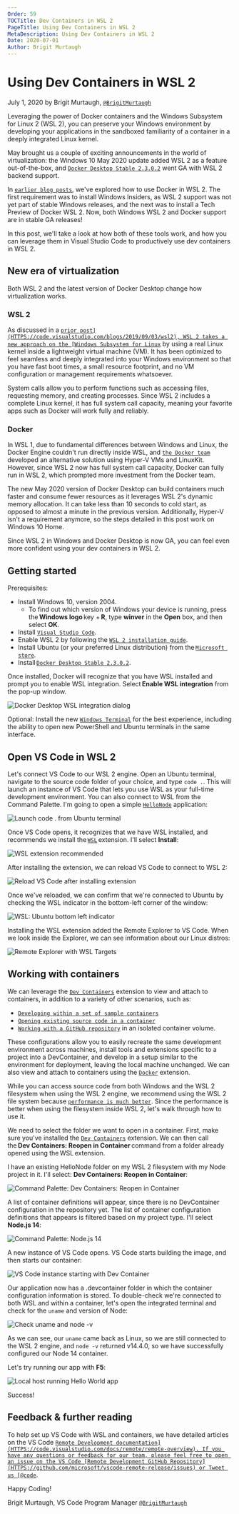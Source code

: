 ```yaml
---
Order: 59
TOCTitle: Dev Containers in WSL 2
PageTitle: Using Dev Containers in WSL 2
MetaDescription: Using Dev Containers in WSL 2
Date: 2020-07-01
Author: Brigit Murtaugh
---
```


# Using Dev Containers in WSL 2

July 1, 2020 by Brigit Murtaugh,
[`@BrigitMurtaugh`](HTTPS://twitter.com/BrigitMurtaugh)

Leveraging the power of Docker containers and the Windows Subsystem for Linux 2
(WSL 2), you can preserve your Windows environment by developing your
applications in the sandboxed familiarity of a container in a deeply integrated
Linux kernel.

May brought us a couple of exciting announcements in the world of
virtualization: the Windows 10 May 2020 update added WSL 2 as a feature
out-of-the-box, and
[`Docker Desktop Stable 2.3.0.2`](HTTPS://docs.docker.com/docker-for-windows/release-notes/#docker-desktop-community-2302)
went GA with WSL 2 backend support.

In
[`earlier blog posts`](HTTPS://code.visualstudio.com/blogs/2020/03/02/docker-in-wsl2),
we've explored how to use Docker in WSL 2. The first requirement was to install
Windows Insiders, as WSL 2 support was not yet part of stable Windows releases,
and the next was to install a Tech Preview of Docker WSL 2. Now, both Windows
WSL 2 and Docker support are in stable GA releases!

In this post, we'll take a look at how both of these tools work, and how you can
leverage them in Visual Studio Code to productively use dev containers in WSL 2.

## New era of virtualization

Both WSL 2 and the latest version of Docker Desktop change how virtualization
works.

### WSL 2

As discussed in a
[`prior post](HTTPS://code.visualstudio.com/blogs/2019/09/03/wsl2), WSL 2 takes
a new approach on the
[Windows Subsystem for Linux`](HTTPS://learn.microsoft.com/windows/wsl/wsl2-about)
by using a real Linux kernel inside a lightweight virtual machine (VM). It has
been optimized to feel seamless and deeply integrated into your Windows
environment so that you have fast boot times, a small resource footprint, and no
VM configuration or management requirements whatsoever.

System calls allow you to perform functions such as accessing files, requesting
memory, and creating processes. Since WSL 2 includes a complete Linux kernel, it
has full system call capacity, meaning your favorite apps such as Docker will
work fully and reliably.

### Docker

In WSL 1, due to fundamental differences between Windows and Linux, the Docker
Engine couldn't run directly inside WSL, and
[`the Docker team`](HTTPS://www.docker.com/blog/docker-hearts-wsl-2/) developed
an alternative solution using Hyper-V VMs and LinuxKit. However, since WSL 2 now
has full system call capacity, Docker can fully run in WSL 2, which prompted
more investment from the Docker team.

The new May 2020 version of Docker Desktop can build containers much faster and
consume fewer resources as it leverages WSL 2's dynamic memory allocation. It
can take less than 10 seconds to cold start, as opposed to almost a minute in
the previous version. Additionally, Hyper-V isn't a requirement anymore, so the
steps detailed in this post work on Windows 10 Home.

Since WSL 2 in Windows and Docker Desktop is now GA, you can feel even more
confident using your dev containers in WSL 2.

## Getting started

Prerequisites:

- Install Windows 10, version 2004.
    - To find out which version of Windows your device is running, press
      the **Windows logo** key + **R**, type **winver** in the **Open** box, and
      then select **OK**.
- Install [`Visual Studio Code`](HTTPS://code.visualstudio.com/download).
- Enable WSL 2 by following the
  [`WSL 2 installation guide`](HTTPS://learn.microsoft.com/windows/wsl/install).
- Install Ubuntu (or your preferred Linux distribution) from
  the [`Microsoft store`](HTTPS://www.microsoft.com/p/ubuntu/9nblggh4msv6).
- Install [`Docker Desktop Stable 2.3.0.2`](HTTPS://docs.docker.com/docker-for-windows/wsl-tech-preview/#download).

Once installed, Docker will recognize that you have WSL installed and prompt you
to enable WSL integration. Select **Enable WSL integration** from the pop-up
window.

![`Docker Desktop WSL integration dialog`](1-docker-desktop-wsl-integration.png)

Optional: Install the new
[`Windows Terminal`](HTTPS://learn.microsoft.com/windows/terminal/) for the best
experience, including the ability to open new PowerShell and Ubuntu terminals in
the same interface.

## Open VS Code in WSL 2

Let's connect VS Code to our WSL 2 engine. Open an Ubuntu terminal, navigate to
the source code folder of your choice, and type `code .`. This will launch an
instance of VS Code that lets you use WSL as your full-time development
environment. You can also connect to WSL from the Command Palette. I'm going to
open a simple [`HelloNode`](HTTPS://github.com/bamurtaugh/HelloNode)
application:

![`Launch code . from Ubuntu terminal`](2-ubuntu-launch.png)

Once VS Code opens, it recognizes that we have WSL installed, and recommends we
install
the [`WSL`](HTTPS://marketplace.visualstudio.com/items?itemName=ms-vscode-remote.remote-wsl) extension.
I'll select **Install**:

![`WSL extension recommended`](3-wsl-extension-recommended.png)

After installing the extension, we can reload VS Code to connect to WSL 2:

![`Reload VS Code after installing extension`](4-reload-vscode.png)

Once we've reloaded, we can confirm that we're connected to Ubuntu by checking
the WSL indicator in the bottom-left corner of the window:

![`WSL: Ubuntu bottom left indicator`](5-wsl-left-indicator.png)

Installing the WSL extension added the Remote Explorer to VS Code. When we look
inside the Explorer, we can see information about our Linux distros:

![`Remote Explorer with WSL Targets`](6-remote-explorer-wsl-targets.png)

## Working with containers

We can leverage the [`Dev Containers`](/docs/devcontainers/containers.md)
extension to view and attach to containers, in addition to a variety of other
scenarios, such as:

- [`Developing within a set of sample containers`](/docs/devcontainers/tutorial.md)
- [`Opening existing source code in a container`](/docs/devcontainers/containers.md#quick-start-open-an-existing-folder-in-a-container)
- [`Working with a GitHub repository`](/docs/devcontainers/containers.md#quick-start-open-a-git-repository-or-github-pr-in-an-isolated-container-volume)
  in an isolated container volume.

These configurations allow you to easily recreate the same development
environment across machines, install tools and extensions specific to a project
into a DevContainer, and develop in a setup similar to the environment for
deployment, leaving the local machine unchanged. We can also view and attach to
containers using the
[`Docker`](HTTPS://marketplace.visualstudio.com/items?itemName=ms-azuretools.vscode-docker)
extension.

While you can access source code from both Windows and the WSL 2 filesystem when
using the WSL 2 engine, we recommend using the WSL 2 file system because
[`performance is much better`](HTTPS://www.docker.com/blog/docker-desktop-wsl-2-best-practices/).
Since the performance is better when using the filesystem inside WSL 2, let's
walk through how to use it.

We need to select the folder we want to open in a container. First, make sure
you've installed the
[`Dev Containers`](HTTPS://marketplace.visualstudio.com/items?itemName=ms-vscode-remote.remote-containers)
extension. We can then call the **Dev Containers: Reopen in Container** command
from a folder already opened using the WSL extension.

I have an existing HelloNode folder on my WSL 2 filesystem with my Node project
in it. I'll select: **Dev Containers: Reopen in Container**:

![`Command Palette: Dev Containers: Reopen in Container`](7-reopen-container.png)

A list of container definitions will appear, since there is no DevContainer
configuration in the repository yet. The list of container configuration
definitions that appears is filtered based on my project type. I'll select
**Node.js 14**:

![`Command Palette: Node.js 14`](8-node-14.png)

A new instance of VS Code opens. VS Code starts building the image, and then
starts our container:

![`VS Code instance starting with Dev Container`](9-vscode-starting-with-container.png)

Our application now has a .devcontainer folder in which the container
configuration information is stored. To double-check we're connected to both WSL
and within a container, let's open the integrated terminal and check for the
`uname` and version of Node:

![`Check uname and node -v`](10-uname-node.png)

As we can see, our `uname` came back as Linux, so we are still connected to the
WSL 2 engine, and `node -v` returned v14.4.0, so we have successfully configured
our Node 14 container.

Let's try running our app with **F5**:

![`Local host running Hello World app`](11-localhost-hello-world.png)

Success!

## Feedback & further reading

To help set up VS Code with WSL and containers, we have detailed articles on the
VS Code
[`Remote Development documentation](HTTPS://code.visualstudio.com/docs/remote/remote-overview).
If you have any questions or feedback for our team, please feel free to open an
issue on the VS Code
[Remote Development GitHub Repository](HTTPS://github.com/microsoft/vscode-remote-release/issues)
or Tweet us [@code`](HTTPS://twitter.com/code).

Happy Coding!

Brigit Murtaugh, VS Code Program Manager
[`@BrigitMurtaugh`](HTTPS://twitter.com/BrigitMurtaugh)
